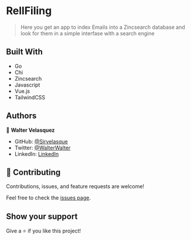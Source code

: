 # RellFiling

> Here you get an app to index Emails into a Zincsearch database and look for them in a simple interfase with a search engine


## Built With

- Go
- Chi
- Zincsearch
- Javascript
- Vue.js
- TailwindCSS


## Authors

👤 **Walter Velasquez**

- GitHub: [@Sirvelasque](https://github.com/Sirvelasque)
- Twitter: [@WalterWalter](https://twitter.com/WalterWalte)
- LinkedIn: [LinkedIn](https://www.linkedin.com/in/sirvelasque/)

## 🤝 Contributing

Contributions, issues, and feature requests are welcome!

Feel free to check the [issues page](../../issues/).

## Show your support

Give a ⭐️ if you like this project!
